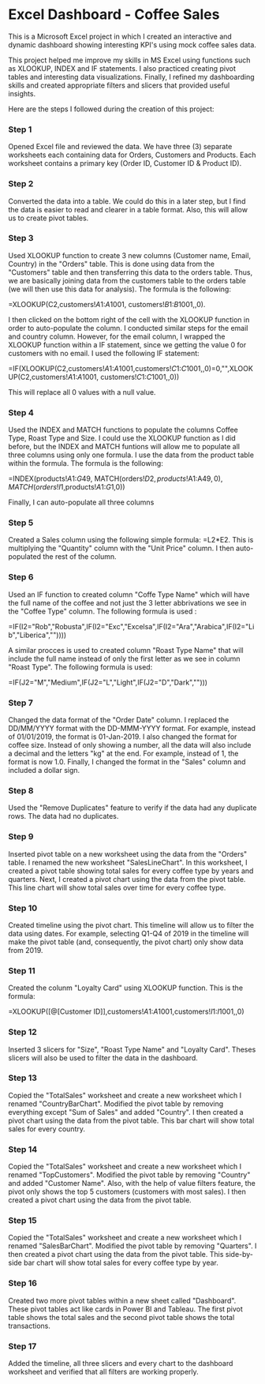 # Excel Dashboard - Coffee Sales

This is a Microsoft Excel project in which I created an interactive and dynamic dashboard showing interesting KPI's using mock coffee sales data.

This project helped me improve my skills in MS Excel using functions such as XLOOKUP, INDEX and IF statements. I also practiced creating pivot tables and interesting data visualizations. Finally, I refined my dashboarding skills and created appropriate filters and slicers that provided useful insights.  

Here are the steps I followed during the creation of this project:


### Step 1
Opened Excel file and reviewed the data. We have three (3) separate worksheets each containing data for Orders, Customers and Products. Each worksheet contains a primary key (Order ID, Customer ID & Product ID).


### Step 2
Converted the data into a table. We could do this in a later step, but I find the data is easier to read and clearer in a table format. Also, this will allow us to create pivot tables. 


### Step 3
Used XLOOKUP function to create 3 new columns (Customer name, Email, Country) in the "Orders" table. This is done using data from the "Customers" table and then transferring this data to the orders table. Thus, we are basically joining data from the customers table to the orders table (we will then use this data for analysis). The formula is the following: 
   
=XLOOKUP(C2,customers!$A$1:$A$1001, customers!$B$1:$B$1001,,0). 
   
I then clicked on the bottom right of the cell with the XLOOKUP function in order to auto-populate the column. I conducted similar steps for the email and country column. However, for the email column, I wrapped the XLOOKUP function within a IF statement, since we getting the value 0 for customers with no email. I used the following IF statement: 
  
=IF(XLOOKUP(C2,customers!$A$1:$A$1001,customers!$C$1:$C$1001,,0)=0,"",XLOOKUP(C2,customers!$A$1:$A$1001, customers!$C$1:$C$1001,,0)) 
 
This will replace all 0 values with a null value.


### Step 4
Used the INDEX and MATCH functions to populate the columns Coffee Type, Roast Type and Size. I could use the XLOOKUP function as I did before, but the INDEX and MATCH funtions will allow me to populate all three columns using only one formula. I use the data from the product table within the formula. The formula is the following: 
  
=INDEX(products!$A$1:$G$49, MATCH(orders!$D2,products!$A$1:$A$49,0), MATCH(orders!I$1,products!$A$1:$G$1,0))

Finally, I can auto-populate all three columns


### Step 5
Created a Sales column using the following simple formula: =L2*E2. This is multiplying the "Quantity" column with the "Unit Price" column. I then auto-populated the rest of the column. 


### Step 6
Used an IF function to created column "Coffe Type Name" which will have the full name of the coffee and not just the 3 letter abbrivations we see in the "Coffee Type" column. The following formula is used : 

=IF(I2="Rob","Robusta",IF(I2="Exc","Excelsa",IF(I2="Ara","Arabica",IF(I2="Lib","Liberica",""))))

A similar procces is used to created column "Roast Type Name" that will include the full name instead of only the first letter as we see in column "Roast Type". The following formula is used: 

=IF(J2="M","Medium",IF(J2="L","Light",IF(J2="D","Dark","")))


### Step 7
Changed the data format of the "Order Date" column. I replaced the DD/MM/YYYY format with the DD-MMM-YYYY format. For example, instead of 01/01/2019, the format is 01-Jan-2019. I also changed the format for coffee size. Instead of only showing a number, all the data will also include a decimal and the letters "kg" at the end. For example, instead of 1, the format is now 1.0. Finally, I changed the format in the "Sales" column and included a dollar sign.


### Step 8
Used the "Remove Duplicates" feature to verify if the data had any duplicate rows. The data had no duplicates.


### Step 9
Inserted pivot table on a new worksheet using the data from the "Orders" table. I renamed the new worksheet "SalesLineChart". In this worksheet, I created a pivot table showing total sales for every coffee type by years and quarters. Next, I created a pivot chart using the data from the pivot table. This line chart will show total sales over time for every coffee type.


### Step 10
Created timeline using the pivot chart. This timeline will allow us to filter the data using dates. For example, selecting Q1-Q4 of 2019 in the timeline will make the pivot table (and, consequently, the pivot chart) only show data from 2019. 


### Step 11
Created the colunm "Loyalty Card" using XLOOKUP function. This is the formula: 

=XLOOKUP([@[Customer ID]],customers!$A$1:$A$1001,customers!$I$1:$I$1001,,0)


### Step 12
Inserted 3 slicers for "Size", "Roast Type Name" and "Loyalty Card". Theses slicers will also be used to filter the data in the dashboard. 


### Step 13
Copied the "TotalSales" worksheet and create a new worksheet which I renamed "CountryBarChart". Modified the pivot table by removing everything except "Sum of Sales" and added "Country". I then created a pivot chart using the data from the pivot table. This bar chart will show total sales for every country. 


### Step 14
Copied the "TotalSales" worksheet and create a new worksheet which I renamed "TopCustomers". Modified the pivot table by removing "Country" and added "Customer Name". Also, with the help of value filters feature, the pivot only shows the top 5 customers (customers with most sales). I then created a pivot chart using the data from the pivot table.


### Step 15
Copied the "TotalSales" worksheet and create a new worksheet which I renamed "SalesBarChart". Modified the pivot table by removing "Quarters". I then created a pivot chart using the data from the pivot table. This side-by-side bar chart will show total sales for every coffee type by year. 


### Step 16
Created two more pivot tables within a new sheet called "Dashboard". These pivot tables act like cards in Power BI and Tableau. The first pivot table shows the total sales and the second pivot table shows the total transactions. 


### Step 17
Added the timeline, all three slicers and every chart to the dashboard worksheet and verified that all filters are working properly.
